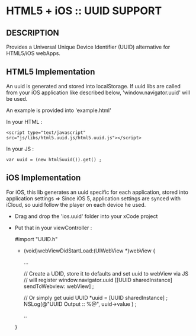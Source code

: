HTML5 + iOS :: UUID SUPPORT
===========================

DESCRIPTION
-----------

Provides a Universal Unique Device Identifier (UUID) alternative for HTML5/iOS webApps.

HTML5 Implementation
-------------------

An uuid is generated and stored into localStorage.
If uuid libs are called from your iOS application like described below, 'window.navigator.uuid' will be used.

An example is provided into 'example.html'

In your HTML :

	<script type="text/javascript" src="js/libs/html5.uuid.js/html5.uuid.js"></script>

In your JS :
	
	var uuid = (new html5uuid()).get() ;


iOS Implementation
------------------

For iOS, this lib generates an uuid specific for each application, stored into application settings
=> Since iOS 5, application settings are synced with iCloud, so uuid follow the player on each device he used.

* Drag and drop the 'ios.uuid' folder into your xCode project
* Put that in your viewController :
	
	#import "UUID.h"

	- (void)webViewDidStartLoad:(UIWebView *)webView
	{

		...

	    // Create a UDID, store it to defaults and set uuid to webView via JS
	    // will register window.navigator.uuid 
	    [[UUID sharedInstance] sendToWebview: webView] ;

	    // Or simply get uuid
	    UUID *uuid = [UUID sharedInstance] ;
   		NSLog(@"UUID Output :: %@", uuid->value ) ;

	    ..

	}

